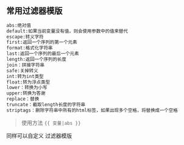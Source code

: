 ## 常用过滤器模版
```bash
abs:绝对值
default:如果当前变量没有值，则会使用参数中的值来替代
escape:转义字符
first:返回一个序列的第一个元素
format:格式化字符串
last:返回一个序列的最后一个元素
length:返回一个序列的长度
join：拼接字符串
safe:关掉转义
int:转为int类型
float:转为浮点类型
lower：转换为小写
upper:转换为答谢
replace：替换
truncate：截取length长度的字符串
striptags：删除字符串中所有的html标签，如果出现多个空格，将替换成一个空格
```

> 使用方法
`{{ 变量|abs }}`

同样可以自定义 过滤器模版